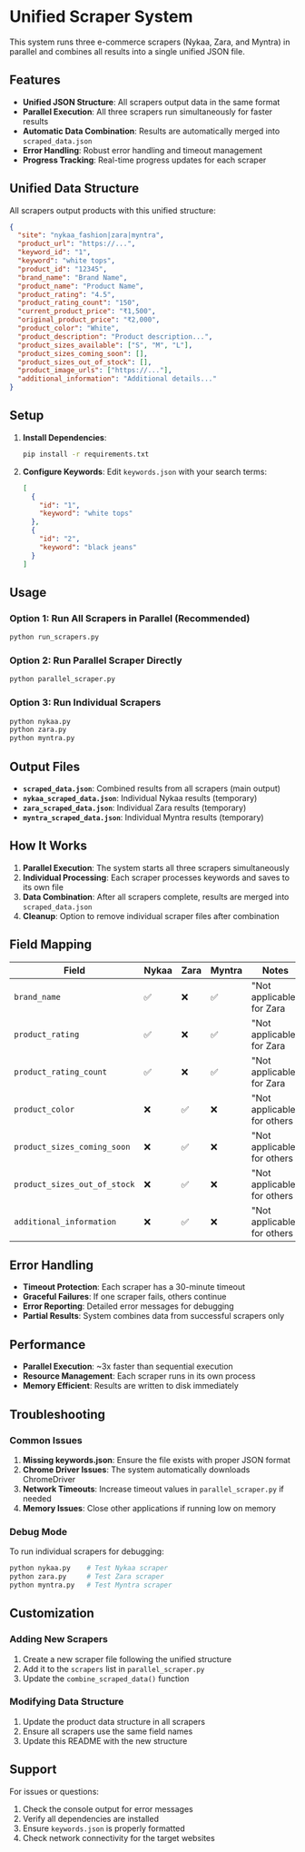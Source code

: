 # Unified Scraper System

This system runs three e-commerce scrapers (Nykaa, Zara, and Myntra) in parallel and combines all results into a single unified JSON file.

## Features

- **Unified JSON Structure**: All scrapers output data in the same format
- **Parallel Execution**: All three scrapers run simultaneously for faster results
- **Automatic Data Combination**: Results are automatically merged into `scraped_data.json`
- **Error Handling**: Robust error handling and timeout management
- **Progress Tracking**: Real-time progress updates for each scraper

## Unified Data Structure

All scrapers output products with this unified structure:

```json
{
  "site": "nykaa_fashion|zara|myntra",
  "product_url": "https://...",
  "keyword_id": "1",
  "keyword": "white tops",
  "product_id": "12345",
  "brand_name": "Brand Name",
  "product_name": "Product Name",
  "product_rating": "4.5",
  "product_rating_count": "150",
  "current_product_price": "₹1,500",
  "original_product_price": "₹2,000",
  "product_color": "White",
  "product_description": "Product description...",
  "product_sizes_available": ["S", "M", "L"],
  "product_sizes_coming_soon": [],
  "product_sizes_out_of_stock": [],
  "product_image_urls": ["https://..."],
  "additional_information": "Additional details..."
}
```

## Setup

1. **Install Dependencies**:
   ```bash
   pip install -r requirements.txt
   ```

2. **Configure Keywords**:
   Edit `keywords.json` with your search terms:
   ```json
   [
     {
       "id": "1",
       "keyword": "white tops"
     },
     {
       "id": "2", 
       "keyword": "black jeans"
     }
   ]
   ```

## Usage

### Option 1: Run All Scrapers in Parallel (Recommended)
```bash
python run_scrapers.py
```

### Option 2: Run Parallel Scraper Directly
```bash
python parallel_scraper.py
```

### Option 3: Run Individual Scrapers
```bash
python nykaa.py
python zara.py
python myntra.py
```

## Output Files

- **`scraped_data.json`**: Combined results from all scrapers (main output)
- **`nykaa_scraped_data.json`**: Individual Nykaa results (temporary)
- **`zara_scraped_data.json`**: Individual Zara results (temporary)
- **`myntra_scraped_data.json`**: Individual Myntra results (temporary)

## How It Works

1. **Parallel Execution**: The system starts all three scrapers simultaneously
2. **Individual Processing**: Each scraper processes keywords and saves to its own file
3. **Data Combination**: After all scrapers complete, results are merged into `scraped_data.json`
4. **Cleanup**: Option to remove individual scraper files after combination

## Field Mapping

| Field | Nykaa | Zara | Myntra | Notes |
|-------|-------|------|--------|-------|
| `brand_name` | ✅ | ❌ | ✅ | "Not applicable" for Zara |
| `product_rating` | ✅ | ❌ | ✅ | "Not applicable" for Zara |
| `product_rating_count` | ✅ | ❌ | ✅ | "Not applicable" for Zara |
| `product_color` | ❌ | ✅ | ❌ | "Not applicable" for others |
| `product_sizes_coming_soon` | ❌ | ✅ | ❌ | "Not applicable" for others |
| `product_sizes_out_of_stock` | ❌ | ✅ | ❌ | "Not applicable" for others |
| `additional_information` | ❌ | ✅ | ❌ | "Not applicable" for others |

## Error Handling

- **Timeout Protection**: Each scraper has a 30-minute timeout
- **Graceful Failures**: If one scraper fails, others continue
- **Error Reporting**: Detailed error messages for debugging
- **Partial Results**: System combines data from successful scrapers only

## Performance

- **Parallel Execution**: ~3x faster than sequential execution
- **Resource Management**: Each scraper runs in its own process
- **Memory Efficient**: Results are written to disk immediately

## Troubleshooting

### Common Issues

1. **Missing keywords.json**: Ensure the file exists with proper JSON format
2. **Chrome Driver Issues**: The system automatically downloads ChromeDriver
3. **Network Timeouts**: Increase timeout values in `parallel_scraper.py` if needed
4. **Memory Issues**: Close other applications if running low on memory

### Debug Mode

To run individual scrapers for debugging:
```bash
python nykaa.py    # Test Nykaa scraper
python zara.py     # Test Zara scraper  
python myntra.py   # Test Myntra scraper
```

## Customization

### Adding New Scrapers

1. Create a new scraper file following the unified structure
2. Add it to the `scrapers` list in `parallel_scraper.py`
3. Update the `combine_scraped_data()` function

### Modifying Data Structure

1. Update the product data structure in all scrapers
2. Ensure all scrapers use the same field names
3. Update this README with the new structure

## Support

For issues or questions:
1. Check the console output for error messages
2. Verify all dependencies are installed
3. Ensure `keywords.json` is properly formatted
4. Check network connectivity for the target websites
